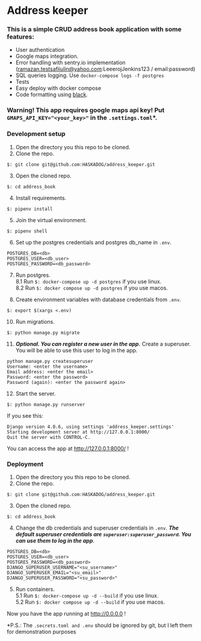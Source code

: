 # Address keeper
### This is a simple CRUD address book application with some features:
- User authentication
- Google maps integration.
- Error handling with sentry.io implementation (ramazan.testsafiiulin@yahoo.com:LeeerojJenkins123 / email:password)
- SQL queries logging. Use `docker-compose logs -f postgres`
- Tests
- Easy deploy with docker compose
- Code formatting using [black](https://pypi.org/project/black/).

### **Warning!** This app requires google maps api key! Put `GMAPS_API_KEY="<your_key>"` in the `.settings.toml`*.

### Development setup
1. Open the directory you this repo to be cloned.
2. Clone the repo.
```shell
$: git clone git@github.com:HASKADOG/address_keeper.git
```
3. Open the cloned repo.
```shell
$: cd address_book
```
4. Install requirements.
```shell
$: pipenv install
```
5. Join the virtual environment.
```shell
$: pipenv shell
```
6. Set up the postgres credentials and postgres db_name in `.env`.
```
POSTGRES_DB=<db>
POSTGRES_USER=<db_user>
POSTGRES_PASSWORD=<db_password>
```
7. Run postgres.   
8.1 Run `$: docker-compose up -d postgres` if you use linux.  
8.2 Run `$: docker compose up -d postgres` if you use macos.

9. Create environment variables with database credentials from `.env`.
```shell
$: export $(xargs <.env)
```
10. Run migrations.
```shell
$: python manage.py migrate
``` 
11. _**Optional. You can register a new user in the app.**_ Create a superuser. You will be able to use this user to log in the app.
```shell
python manage.py createsuperuser
Username: <enter the username>
Email address: <enter the email>
Password: <enter the password>
Password (again): <enter the password again>
```
12. Start the server.
```shell
$: python manage.py runserver
```
If you see this:
```shell
Django version 4.0.6, using settings 'address_keeper.settings'
Starting development server at http://127.0.0.1:8000/
Quit the server with CONTROL-C.
```
You can access the app at http://127.0.0.1:8000/ !

### Deployment
1. Open the directory you this repo to be cloned.
2. Clone the repo.
```shell
$: git clone git@github.com:HASKADOG/address_keeper.git
```
3. Open the cloned repo.
```shell
$: cd address_book
```
4. Change the db credentials and superuser credentials in `.env`. _**The default superuser credentials are `superuser:superuser_password`. You can use them to log in the app**_.
```
POSTGRES_DB=<db>
POSTGRES_USER=<db_user>
POSTGRES_PASSWORD=<db_password>
DJANGO_SUPERUSER_USERNAME="<su_username>"
DJANGO_SUPERUSER_EMAIL="<su_email>"
DJANGO_SUPERUSER_PASSWORD="<su_password>"
```
5. Run containers.   
5.1 Run `$: docker-compose up -d --build` if you use linux.  
5.2 Run `$: docker compose up -d --build` if you use macos.

Now you have the app running at http://0.0.0.0 !

*P.S.: The `.secrets.toml and .env` should be ignored by git, but I left them for demonstration purposes  
